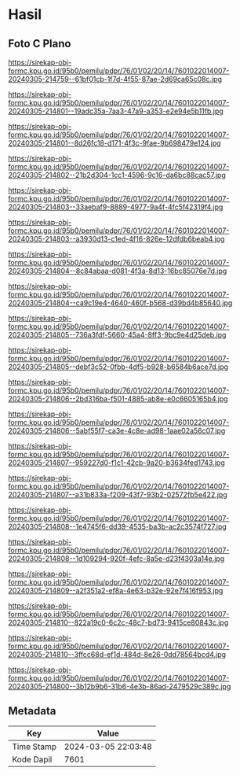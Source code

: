 # Hasil

## Foto C Plano

https://sirekap-obj-formc.kpu.go.id/95b0/pemilu/pdpr/76/01/02/20/14/7601022014007-20240305-214759--61bf01cb-1f7d-4f55-87ae-2d69ca65c08c.jpg

https://sirekap-obj-formc.kpu.go.id/95b0/pemilu/pdpr/76/01/02/20/14/7601022014007-20240305-214801--19adc35a-7aa3-47a9-a353-e2e94e5b11fb.jpg

https://sirekap-obj-formc.kpu.go.id/95b0/pemilu/pdpr/76/01/02/20/14/7601022014007-20240305-214801--8d26fc18-d171-4f3c-9fae-9b698479e124.jpg

https://sirekap-obj-formc.kpu.go.id/95b0/pemilu/pdpr/76/01/02/20/14/7601022014007-20240305-214802--21b2d304-1cc1-4596-9c16-da6bc88cac57.jpg

https://sirekap-obj-formc.kpu.go.id/95b0/pemilu/pdpr/76/01/02/20/14/7601022014007-20240305-214803--33aebaf9-8889-4977-9a4f-4fc5f42319f4.jpg

https://sirekap-obj-formc.kpu.go.id/95b0/pemilu/pdpr/76/01/02/20/14/7601022014007-20240305-214803--a3930d13-c1ed-4f16-826e-12dfdb6beab4.jpg

https://sirekap-obj-formc.kpu.go.id/95b0/pemilu/pdpr/76/01/02/20/14/7601022014007-20240305-214804--8c84abaa-d081-4f3a-8d13-16bc85076e7d.jpg

https://sirekap-obj-formc.kpu.go.id/95b0/pemilu/pdpr/76/01/02/20/14/7601022014007-20240305-214804--ca9c19e4-4640-460f-b568-d39bd4b85640.jpg

https://sirekap-obj-formc.kpu.go.id/95b0/pemilu/pdpr/76/01/02/20/14/7601022014007-20240305-214805--736a3fdf-5660-45a4-8ff3-9bc9e4d25deb.jpg

https://sirekap-obj-formc.kpu.go.id/95b0/pemilu/pdpr/76/01/02/20/14/7601022014007-20240305-214805--debf3c52-0fbb-4df5-b928-b6584b6ace7d.jpg

https://sirekap-obj-formc.kpu.go.id/95b0/pemilu/pdpr/76/01/02/20/14/7601022014007-20240305-214806--2bd316ba-f501-4885-ab8e-e0c6605165b4.jpg

https://sirekap-obj-formc.kpu.go.id/95b0/pemilu/pdpr/76/01/02/20/14/7601022014007-20240305-214806--5abf55f7-ca3e-4c8e-ad98-1aae02a56c07.jpg

https://sirekap-obj-formc.kpu.go.id/95b0/pemilu/pdpr/76/01/02/20/14/7601022014007-20240305-214807--959227d0-f1c1-42cb-9a20-b3634fed1743.jpg

https://sirekap-obj-formc.kpu.go.id/95b0/pemilu/pdpr/76/01/02/20/14/7601022014007-20240305-214807--a31b833a-f209-43f7-93b2-02572fb5e422.jpg

https://sirekap-obj-formc.kpu.go.id/95b0/pemilu/pdpr/76/01/02/20/14/7601022014007-20240305-214808--1e4745f6-dd39-4535-ba3b-ac2c3574f727.jpg

https://sirekap-obj-formc.kpu.go.id/95b0/pemilu/pdpr/76/01/02/20/14/7601022014007-20240305-214808--1d109294-920f-4efc-8a5e-d23f4303a14e.jpg

https://sirekap-obj-formc.kpu.go.id/95b0/pemilu/pdpr/76/01/02/20/14/7601022014007-20240305-214809--a2f351a2-ef8a-4e63-b32e-92e7f416f953.jpg

https://sirekap-obj-formc.kpu.go.id/95b0/pemilu/pdpr/76/01/02/20/14/7601022014007-20240305-214810--822a19c0-6c2c-48c7-bd73-9415ce80843c.jpg

https://sirekap-obj-formc.kpu.go.id/95b0/pemilu/pdpr/76/01/02/20/14/7601022014007-20240305-214810--3ffcc68d-ef1d-484d-8e26-0dd78564bcd4.jpg

https://sirekap-obj-formc.kpu.go.id/95b0/pemilu/pdpr/76/01/02/20/14/7601022014007-20240305-214800--3b12b9b6-31b6-4e3b-86ad-2479529c389c.jpg


## Metadata

| Key        | Value               |
| ---------- | ------------------- |
| Time Stamp | 2024-03-05 22:03:48 |
| Kode Dapil | 7601                |



